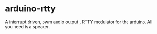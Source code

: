 arduino-rtty
============

A interrupt driven, pwm audio output , RTTY modulator for the arduino. All you need is a speaker.
